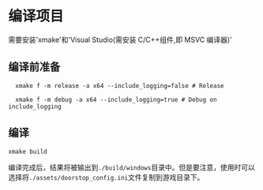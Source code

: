 # 编译项目

需要安装'xmake'和'Visual Studio(需安装 C/C++组件,即 MSVC 编译器)'

## 编译前准备

```shell
  xmake f -m release -a x64 --include_logging=false # Release

  xmake f -m debug -a x64 --include_logging=true # Debug on include_logging
```

## 编译

```shell
xmake build
```

编译完成后，结果将被输出到`./build/windows`目录中。但是要注意，使用时可以选择将`./assets/doorstop_config.ini`文件复制到游戏目录下。

